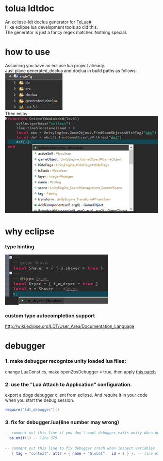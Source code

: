 # tolua ldtdoc
An eclipse-ldt doclua generator for [ToLua#](https://github.com/topameng/tolua)  
I like eclipse lua development tools so did this.  
The generator is just a fancy regex matcher. Nothing special.  

# how to use
Assuming you have an eclipse lua project already.  
Just place generated_doclua and doclua in build paths as follows:  
![Project Example](./generator/project_example.png)  
Then enjoy:  
![Auto-complete Example](./generator/autocomplete_example.png)  

# why eclipse
### type hinting
![Type-Hinting Example](./generator/type_hinting_example.png)
### custom type autocompletion support
http://wiki.eclipse.org/LDT/User_Area/Documentation_Language

# debugger
### 1. make debugger recognize unity loaded lua files:
change LuaConst.cs, make openZbsDebugger = true, then apply [this patch](https://github.com/ps5mh/tolua/commit/5ed16e1975c157d3b6d8a843db5a7b528a5ab2fc)
### 2. use the "Lua Attach to Application" configuration.
export a dbgp debugger client from eclipse. And require it in your code when you start the debug session.
```lua
require("ldt_debugger")()
```
### 3. fix for debugger.lua(line number may wrong)
```lua
-- comment out this line if you don't want debugger exits unity when detach
  os.exit(1) -- line 379

-- comment out this line to fix debugger crash when inspect variables
   { tag = "context", attr = { name = "Global",  id = 1 } }, -- line 636
```
